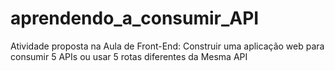 # aprendendo_a_consumir_API
Atividade proposta na Aula de Front-End: Construir uma aplicação web para consumir 5 APIs ou usar 5 rotas diferentes da Mesma API
